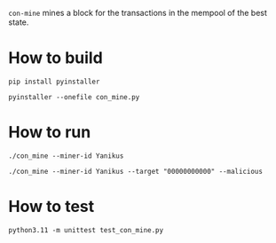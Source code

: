 `con-mine` mines a block for the transactions in the mempool of the best state.

# How to build

```
pip install pyinstaller
```

```
pyinstaller --onefile con_mine.py
```

# How to run

```
./con_mine --miner-id Yanikus
```

```
./con_mine --miner-id Yanikus --target "00000000000" --malicious
```

# How to test

```
python3.11 -m unittest test_con_mine.py
```
